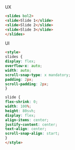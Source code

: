 <link rel="preload" as="style" href="https://actwu.github.io/md.css">
<link rel="stylesheet" href="https://actwu.github.io/md.css">

UX
```html
<slides bol2>
<slide>Slide 1</slide>
<slide>Slide 2</slide>
<slide>Slide 3</slide>
</slides>
```

UI
```html
<style>
slides {
display: flex;
overflow-x: auto;
width: auto;
scroll-snap-type: x mandatory; 
padding: 2px;   
scroll-padding: 2px;
}

slide {
flex-shrink: 0;
width: 100%;
height: 80svh;
display: flex;
align-items: center;
justify-content: center;
text-align: center;
scroll-snap-align: start; 
}
</style>
```
